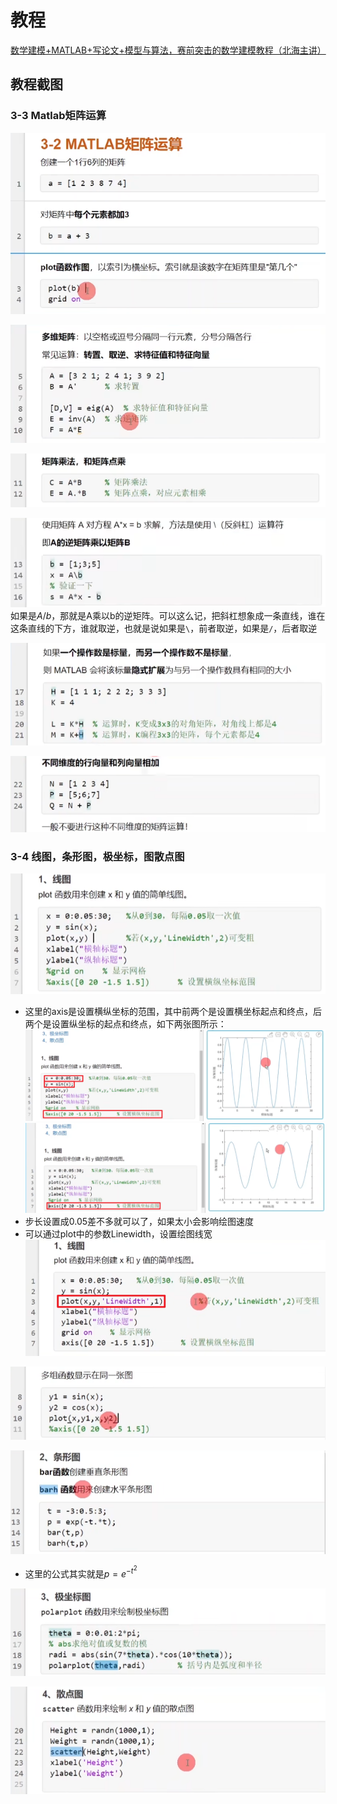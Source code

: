 # 教程
[数学建模+MATLAB+写论文+模型与算法，赛前突击的数学建模教程（北海主讲）](https://www.bilibili.com/video/BV1Rq4y1S7S8)
## 教程截图
### 3-3 Matlab矩阵运算
![alt text](.assets_IMG/note/image.png)  

![alt text](.assets_IMG/note/image-1.png)  

![alt text](.assets_IMG/note/image-2.png)  

![alt text](.assets_IMG/note/image-3.png)  
如果是$A/b$，那就是A乘以b的逆矩阵。可以这么记，把斜杠想象成一条直线，谁在这条直线的下方，谁就取逆，也就是说如果是`\`，前者取逆，如果是`/`，后者取逆

![alt text](.assets_IMG/note/image-4.png)  

![alt text](.assets_IMG/note/image-5.png)  

### 3-4 线图，条形图，极坐标，图散点图
![alt text](.assets_IMG/note/image-6.png)  
- 这里的axis是设置横纵坐标的范围，其中前两个是设置横坐标起点和终点，后两个是设置纵坐标的起点和终点，如下两张图所示：  
    ![alt text](.assets_IMG/note/image-9.png)  
    ![alt text](.assets_IMG/note/image-8.png)  
- 步长设置成0.05差不多就可以了，如果太小会影响绘图速度  
- 可以通过plot中的参数Linewidth，设置绘图线宽
    ![alt text](.assets_IMG/note/image-10.png)  

![alt text](.assets_IMG/note/image-11.png)  

![alt text](.assets_IMG/note/image-12.png)
- 这里的公式其实就是$p = e^{-t^2}$

![alt text](.assets_IMG/note/image-13.png)  

![alt text](.assets_IMG/note/image-14.png)  









